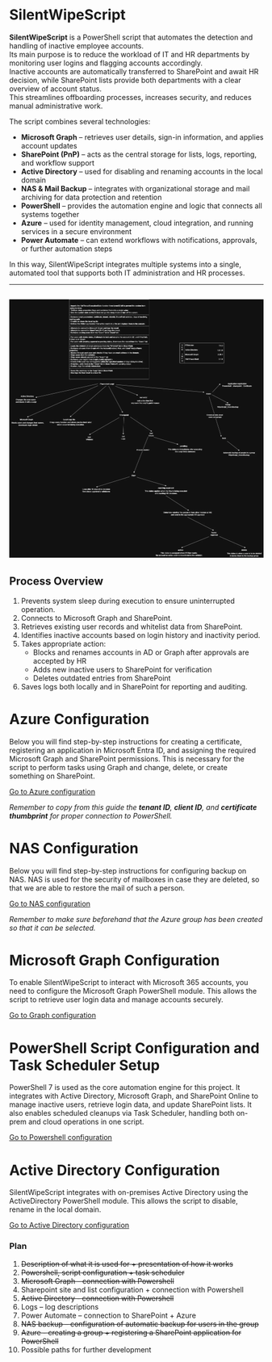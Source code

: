 # SilentWipeScript

**SilentWipeScript** is a PowerShell script that automates the detection and handling of inactive employee accounts.  
Its main purpose is to reduce the workload of IT and HR departments by monitoring user logins and flagging accounts accordingly.  
Inactive accounts are automatically transferred to SharePoint and await HR decision, while SharePoint lists provide both departments with a clear overview of account status.  
This streamlines offboarding processes, increases security, and reduces manual administrative work.

The script combines several technologies:

- **Microsoft Graph** – retrieves user details, sign-in information, and applies account updates
- **SharePoint (PnP)** – acts as the central storage for lists, logs, reporting, and workflow support
- **Active Directory** – used for disabling and renaming accounts in the local domain
- **NAS & Mail Backup** – integrates with organizational storage and mail archiving for data protection and retention
- **PowerShell** – provides the automation engine and logic that connects all systems together
- **Azure** – used for identity management, cloud integration, and running services in a secure environment
- **Power Automate** – can extend workflows with notifications, approvals, or further automation steps

In this way, SilentWipeScript integrates multiple systems into a single, automated tool that supports both IT administration and HR processes.

---

## ![diagram-photo](diagram.png)

## Process Overview

1. Prevents system sleep during execution to ensure uninterrupted operation.
2. Connects to Microsoft Graph and SharePoint.
3. Retrieves existing user records and whitelist data from SharePoint.
4. Identifies inactive accounts based on login history and inactivity period.
5. Takes appropriate action:
   - Blocks and renames accounts in AD or Graph after approvals are accepted by HR
   - Adds new inactive users to SharePoint for verification
   - Deletes outdated entries from SharePoint
6. Saves logs both locally and in SharePoint for reporting and auditing.

# Azure Configuration

Below you will find step-by-step instructions for creating a certificate, registering an application in Microsoft Entra ID, and assigning the required Microsoft Graph and SharePoint permissions. This is necessary for the script to perform tasks using Graph and change, delete, or create something on SharePoint.

[Go to Azure configuration](Azure/README.md)

_Remember to copy from this guide the **tenant ID**, **client ID**, and **certificate thumbprint** for proper connection to PowerShell._

# NAS Configuration

Below you will find step-by-step instructions for configuring backup on NAS. NAS is used for the security of mailboxes in case they are deleted, so that we are able to restore the mail of such a person.

[Go to NAS configuration](NAS/README.md)

_Remember to make sure beforehand that the Azure group has been created so that it can be selected._

# Microsoft Graph Configuration

To enable SilentWipeScript to interact with Microsoft 365 accounts, you need to configure the Microsoft Graph PowerShell module. This allows the script to retrieve user login data and manage accounts securely.

[Go to Graph configuration](Graph/README.md)


# PowerShell Script Configuration and Task Scheduler Setup

PowerShell 7 is used as the core automation engine for this project. It integrates with Active Directory, Microsoft Graph, and SharePoint Online to manage inactive users, retrieve login data, and update SharePoint lists. It also enables scheduled cleanups via Task Scheduler, handling both on-prem and cloud operations in one script.

[Go to Powershell configuration](Powershell/README.md)


# Active Directory Configuration

SilentWipeScript integrates with on-premises Active Directory using the ActiveDirectory PowerShell module. This allows the script to disable, rename in the local domain.

[Go to Active Directory configuration](<Active Directory/README.md>)


### Plan

1. ~~Description of what it is used for + presentation of how it works~~
2. ~~Powershell, script configuration + task scheduler~~
3. ~~Microsoft Graph - connection with Powershell~~
4. Sharepoint site and list configuration + connection with Powershell
5. ~~Active Directory - connection with Powershell~~
6. Logs – log descriptions
7. Power Automate – connection to SharePoint + Azure
8. ~~NAS backup – configuration of automatic backup for users in the group~~
9. ~~Azure - creating a group + registering a SharePoint application for PowerShell~~
10. Possible paths for further development
